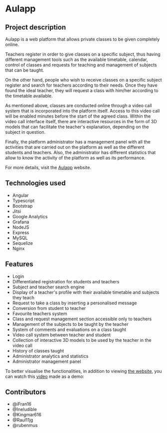 # Aulapp

## Project description

Aulapp is a web platform that allows private classes to be given completely online. 

Teachers register in order to give classes on a specific subject, thus having different management tools such as the available timetable, calendar, control of classes and requests for teaching and management of subjects that can be taught. 

On the other hand, people who wish to receive classes on a specific subject register and search for teachers according to their needs. Once they have found the ideal teacher, they will request a class with him/her according to the timetable available. 

As mentioned above, classes are conducted online through a video call system that is incorporated into the platform itself. Access to this video call will be enabled minutes before the start of the agreed class. Within the video call interface itself, there are interactive resources in the form of 3D models that can facilitate the teacher's explanation, depending on the subject in question. 

Finally, the platform administrator has a management panel with all the activities that are carried out on the platform as well as the different students and teachers. Also, the administrator has different statistics that allow to know the activity of the platform as well as its performance. 

For more details, visit the [Aulapp](https://aulapp.ovh/) website.

## Technologies used

- Angular
- Typescript
- Bootstrap
- Jitsi
- Google Analytics
- Grafana
- NodeJS
- Express
- MySQL
- Sequelize
- Nginx

## Features

- Login
- Differentiated registration for students and teachers
- Subject and teacher search engine
- Display of a teacher's profile with their available timetable and subjects they teach
- Request to take a class by inserting a personalised message
- Conversion from student to teacher
- Favourite teachers system
- Class and request management section accessible only to teachers
- Management of the subjects to be taught by the teacher 
- System of comments and evaluations on a class taught
- Video call system between teacher and student
- Collection of interactive 3D models to be used by the teacher in the video call
- History of classes taught 
- Administrator analytics and statistics
- Administrator management panel 

To better visualise the functionalities, in addition to viewing [the website](https://aulapp.ovh/), you can watch this [video](https://www.youtube.com/watch?v=Yk0keXvC-84&t=1s) made as a demo: 

## Contributors

- @iFran16
- @Ineludible
- @Kingmar616
- @Raul11jg
- @rubenmus







